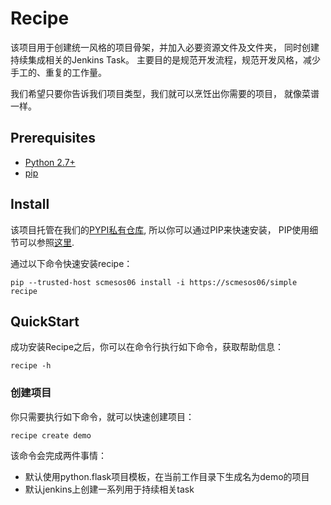 # Recipe
该项目用于创建统一风格的项目骨架，并加入必要资源文件及文件夹， 同时创建持续集成相关的Jenkins Task。
主要目的是规范开发流程，规范开发风格，减少手工的、重复的工作量。

我们希望只要你告诉我们项目类型，我们就可以烹饪出你需要的项目， 就像菜谱一样。

## Prerequisites
- [Python 2.7+](https://www.python.org/)
- [pip](https://pip.pypa.io/en/stable/)

## Install

该项目托管在我们的[PYPI私有仓库](https://scmesos06), 所以你可以通过PIP来快速安装， PIP使用细节可以参照[这里](http://confluence.newegg.org/display/DFIS/PIP).

通过以下命令快速安装recipe：
```shell
pip --trusted-host scmesos06 install -i https://scmesos06/simple recipe

```

## QuickStart

成功安装Recipe之后，你可以在命令行执行如下命令，获取帮助信息：

```shell
recipe -h

```

### 创建项目

你只需要执行如下命令，就可以快速创建项目：
```shell
recipe create demo
```

该命令会完成两件事情：
 - 默认使用python.flask项目模板，在当前工作目录下生成名为demo的项目
 - 默认jenkins上创建一系列用于持续相关task

